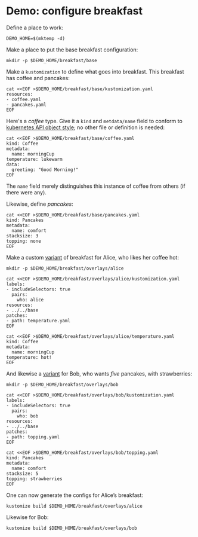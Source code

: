 [kubernetes API object style]: https://kubernetes.io/docs/concepts/overview/working-with-objects/kubernetes-objects/#required-fields
[variant]: ../docs/glossary.md#variant

# Demo: configure breakfast


Define a place to work:

<!-- @makeWorkplace @testAgainstLatestRelease -->
```
DEMO_HOME=$(mktemp -d)
```

Make a place to put the base breakfast configuration:

<!-- @baseDir @testAgainstLatestRelease -->
```
mkdir -p $DEMO_HOME/breakfast/base
```

Make a `kustomization` to define what goes into
breakfast.  This breakfast has coffee and pancakes:

<!-- @baseKustomization @testAgainstLatestRelease -->
```
cat <<EOF >$DEMO_HOME/breakfast/base/kustomization.yaml
resources:
- coffee.yaml
- pancakes.yaml
EOF
```

Here's a _coffee_ type.  Give it a `kind` and `metdata/name` field
to conform to [kubernetes API object style]; no other
file or definition is needed:

<!-- @coffee @testAgainstLatestRelease -->
```
cat <<EOF >$DEMO_HOME/breakfast/base/coffee.yaml
kind: Coffee
metadata:
  name: morningCup
temperature: lukewarm
data:
  greeting: "Good Morning!"
EOF
```

The `name` field merely distinguishes this instance of
coffee from others (if there were any).

Likewise, define _pancakes_:
<!-- @pancakes @testAgainstLatestRelease -->
```
cat <<EOF >$DEMO_HOME/breakfast/base/pancakes.yaml
kind: Pancakes
metadata:
  name: comfort
stacksize: 3
topping: none
EOF
```

Make a custom [variant] of breakfast for Alice, who
likes her coffee hot:

<!-- @aliceOverlay @testAgainstLatestRelease -->
```
mkdir -p $DEMO_HOME/breakfast/overlays/alice

cat <<EOF >$DEMO_HOME/breakfast/overlays/alice/kustomization.yaml
labels:
- includeSelectors: true
  pairs:
    who: alice
resources:
- ../../base
patches:
- path: temperature.yaml
EOF

cat <<EOF >$DEMO_HOME/breakfast/overlays/alice/temperature.yaml
kind: Coffee
metadata:
  name: morningCup
temperature: hot!
EOF
```

And likewise a [variant] for Bob, who wants _five_ pancakes, with strawberries:

<!-- @bobOverlay @testAgainstLatestRelease -->
```
mkdir -p $DEMO_HOME/breakfast/overlays/bob

cat <<EOF >$DEMO_HOME/breakfast/overlays/bob/kustomization.yaml
labels:
- includeSelectors: true
  pairs:
    who: bob
resources:
- ../../base
patches:
- path: topping.yaml
EOF

cat <<EOF >$DEMO_HOME/breakfast/overlays/bob/topping.yaml
kind: Pancakes
metadata:
  name: comfort
stacksize: 5
topping: strawberries
EOF
```

One can now generate the configs for Alice’s breakfast:

<!-- @generateAlice @testAgainstLatestRelease -->
```
kustomize build $DEMO_HOME/breakfast/overlays/alice
```

Likewise for Bob:

<!-- @generateBob @testAgainstLatestRelease -->
```
kustomize build $DEMO_HOME/breakfast/overlays/bob
```
